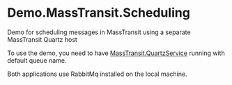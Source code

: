 # Demo.MassTransit.Scheduling
Demo for scheduling messages in MassTransit using a separate MassTransit Quartz host

To use the demo, you need to have [MassTransit.QuartzService](https://github.com/MassTransit/MassTransit/tree/develop/src/MassTransit.QuartzService) running with default queue name.

Both applications use RabbitMq installed on the local machine.
